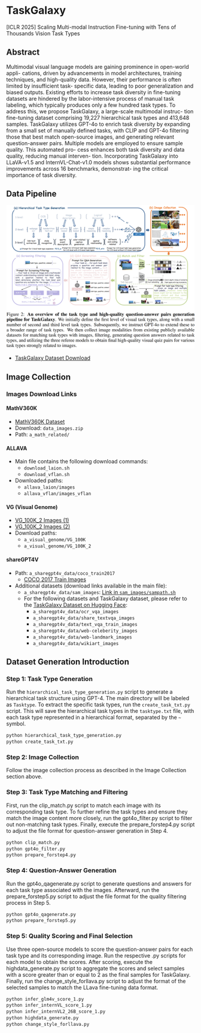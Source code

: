 # TaskGalaxy
[ICLR 2025] Scaling Multi-modal Instruction Fine-tuning with Tens of Thousands Vision Task Types

## Abstract
Multimodal visual language models are gaining prominence in open-world appli- cations, driven by advancements in model architectures, training techniques, and high-quality data. However, their performance is often limited by insufficient task- specific data, leading to poor generalization and biased outputs. Existing efforts to increase task diversity in fine-tuning datasets are hindered by the labor-intensive process of manual task labeling, which typically produces only a few hundred task types. To address this, we propose TaskGalaxy, a large-scale multimodal instruc- tion fine-tuning dataset comprising 19,227 hierarchical task types and 413,648 samples. TaskGalaxy utilizes GPT-4o to enrich task diversity by expanding from a small set of manually defined tasks, with CLIP and GPT-4o filtering those that best match open-source images, and generating relevant question-answer pairs. Multiple models are employed to ensure sample quality. This automated pro- cess enhances both task diversity and data quality, reducing manual interven- tion. Incorporating TaskGalaxy into LLaVA-v1.5 and InternVL-Chat-v1.0 models shows substantial performance improvements across 16 benchmarks, demonstrat- ing the critical importance of task diversity.

## Data Pipeline
![Alt text](Pipeline/taskgalaxy_pipeline.png)
- [TaskGalaxy Dataset Download](https://huggingface.co/datasets/CverCJK-huggingface/TaskGalaxy)

## Image Collection
### Images Download Links
#### MathV360K
- [MathV360K Dataset](https://huggingface.co/datasets/Zhiqiang007/MathV360K)
- Download: `data_images.zip`
- Path: `a_math_related/`

#### ALLAVA
- Main file contains the following download commands:
  - `download_laion.sh`
  - `download_vflan.sh`
- Downloaded paths:
  - `allava_laion/images`
  - `allava_vflan/images_vflan`

#### VG (Visual Genome)
- [VG_100K_2 Images (1)](https://cs.stanford.edu/people/rak248/VG_100K_2/images.zip)
- [VG_100K_2 Images (2)](https://cs.stanford.edu/people/rak248/VG_100K_2/images2.zip)
- Download paths:
  - `a_visual_genome/VG_100K`
  - `a_visual_genome/VG_100K_2`

#### shareGPT4V
- Path: `a_sharegpt4v_data/coco_train2017`
  - [COCO 2017 Train Images](http://images.cocodataset.org/zips/train2017.zip)
- Additional datasets (download links available in the main file):
  - `a_sharegpt4v_data/sam_images`: [Link in `sam_images/sampath.sh`](https://ai.meta.com/datasets/segment-anything-downloads/)
  - For the following datasets and TaskGalaxy dataset, please refer to the [TaskGalaxy Dataset on Hugging Face](https://huggingface.co/datasets/CverCJK-huggingface/TaskGalaxy/):
    - `a_sharegpt4v_data/ocr_vqa_images`
    - `a_sharegpt4v_data/share_textvqa_images`
    - `a_sharegpt4v_data/text_vqa_train_images`
    - `a_sharegpt4v_data/web-celeberity_images`
    - `a_sharegpt4v_data/web-landmark_images`
    - `a_sharegpt4v_data/wikiart_images`

## Dataset Generation Introduction

### Step 1: Task Type Generation
Run the `hierarchical_task_type_generation.py` script to generate a hierarchical task structure using GPT-4. The main directory will be labeled as `Tasktype`. To extract the specific task types, run the `create_task_txt.py` script. This will save the hierarchical task types in the `tasktype.txt` file, with each task type represented in a hierarchical format, separated by the `~` symbol.

```bash
python hierarchical_task_type_generation.py
python create_task_txt.py
```
### Step 2: Image Collection
Follow the image collection process as described in the Image Collection section above.

### Step 3: Task Type Matching and Filtering
First, run the clip_match.py script to match each image with its corresponding task type. To further refine the task types and ensure they match the image content more closely, run the gpt4o_filter.py script to filter out non-matching task types. Finally, execute the prepare_forstep4.py script to adjust the file format for question-answer generation in Step 4.

```bash
python clip_match.py
python gpt4o_filter.py
python prepare_forstep4.py
```

### Step 4: Question-Answer Generation
Run the gpt4o_qagenerate.py script to generate questions and answers for each task type associated with the images. Afterward, run the prepare_forstep5.py script to adjust the file format for the quality filtering process in Step 5.

```bash
python gpt4o_qagenerate.py
python prepare_forstep5.py
```

### Step 5: Quality Scoring and Final Selection
Use three open-source models to score the question-answer pairs for each task type and its corresponding image. Run the respective .py scripts for each model to obtain the scores. After scoring, execute the highdata_generate.py script to aggregate the scores and select samples with a score greater than or equal to 2 as the final samples for TaskGalaxy. Finally, run the change_style_forllava.py script to adjust the format of the selected samples to match the LLava fine-tuning data format.

```bash
python infer_glm4v_score_1.py
python infer_internVL_score_1.py
python infer_internVL2_26B_score_1.py
python highdata_generate.py
python change_style_forllava.py
```
